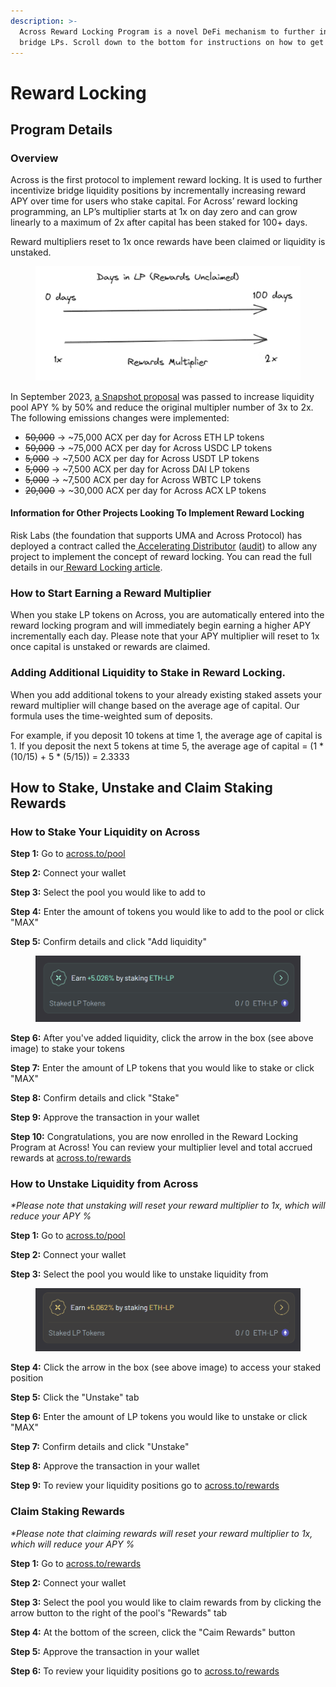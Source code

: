 ```yaml
---
description: >-
  Across Reward Locking Program is a novel DeFi mechanism to further incentivize
  bridge LPs. Scroll down to the bottom for instructions on how to get started.
---
```


# Reward Locking

## **Program Details**

### Overview

Across is the first protocol to implement reward locking. It is used to further incentivize bridge liquidity positions by incrementally increasing reward APY over time for users who stake capital. For Across’ reward locking programming, an LP’s multiplier starts at 1x on day zero and can grow linearly to a maximum of 2x after capital has been staked for 100+ days.

Reward multipliers reset to 1x once rewards have been claimed or liquidity is unstaked.

<figure><img src="../../.gitbook/assets/image (4).png" alt=""><figcaption></figcaption></figure>

In September 2023, [a Snapshot proposal](https://snapshot.org/#/acrossprotocol.eth/proposal/0xb2bd26a68cceba984275a10c67efe3b06f24fc2a48907197614b62dc48d1dfc7) was passed to increase liquidity pool APY % by 50% and reduce the original multipler number of 3x to 2x. The following emissions changes were implemented:

* ~~50,000~~ → \~75,000 ACX per day for Across ETH LP tokens
* ~~50,000~~ → \~75,000 ACX per day for Across USDC LP tokens
* ~~5,000~~ → \~7,500 ACX per day for Across USDT LP tokens
* ~~5,000~~ → \~7,500 ACX per day for Across DAI LP tokens
* ~~5,000~~ → \~7,500 ACX per day for Across WBTC LP tokens
* ~~20,000~~ → \~30,000 ACX per day for Across ACX LP tokens

#### Information for Other Projects Looking To Implement Reward Locking

Risk Labs (the foundation that supports UMA and Across Protocol) has  deployed a contract called the[ Accelerating Distributor](https://github.com/across-protocol/across-token/blob/master/contracts/AcceleratingDistributor.sol) ([audit](https://blog.openzeppelin.com/across-token-and-token-distributor-audit/)) to allow any project to implement the concept of reward locking. You can read the full details in our[ Reward Locking article](https://medium.com/across-protocol/introducing-reward-locking-78b26c792b11).

### How to Start Earning a Reward Multiplier &#x20;

When you stake LP tokens on Across, you are automatically entered into the reward locking program and will immediately begin earning a higher APY incrementally each day. Please note that your APY multiplier will reset to 1x once capital is unstaked or rewards are claimed.

### Adding Additional Liquidity to Stake in Reward Locking.&#x20;

When you add additional tokens to your already existing staked assets your reward multiplier will change based on the average age of capital. Our formula uses the time-weighted sum of deposits.&#x20;

For example, if you deposit 10 tokens at time 1, the average age of capital is 1. If you deposit the next 5 tokens at time 5, the average age of capital = (1 \* (10/15) + 5 \* (5/15)) = 2.3333



## How to Stake, Unstake and Claim Staking Rewards

### How to Stake Your Liquidity on Across

**Step 1:** Go to [across.to/pool](https://across.to/pool)

**Step 2:** Connect your wallet&#x20;

**Step 3:** Select the pool you would like to add to

**Step 4:** Enter the amount of tokens you would like to add to the pool or click "MAX"

**Step 5:** Confirm details and click "Add liquidity"

<figure><img src="../../.gitbook/assets/image.png" alt=""><figcaption></figcaption></figure>

**Step 6:** After you've added liquidity, click the arrow in the box (see above image) to stake your tokens&#x20;

**Step 7:** Enter the amount of LP tokens that you would like to stake or click "MAX"

**Step 8:** Confirm details and click "Stake"

**Step 9:** Approve the transaction in your wallet

**Step 10:** Congratulations, you are now enrolled in the Reward Locking Program at Across! You can review your multiplier level and total accrued rewards at [across.to/rewards](https://across.to/rewards)



### How to Unstake Liquidity from Across

_\*Please note that unstaking will reset your reward multiplier to 1x, which will reduce your APY %_

**Step 1:** Go to [across.to/pool](https://across.to/pool)

**Step 2:** Connect your wallet&#x20;

**Step 3:** Select the pool you would like to unstake liquidity from

<figure><img src="../../.gitbook/assets/image (1).png" alt=""><figcaption></figcaption></figure>

**Step 4:** Click the arrow in the box (see above image) to access your staked position

**Step 5:** Click the "Unstake" tab

**Step 6:** Enter the amount of LP tokens you would like to unstake or click "MAX"

**Step 7:** Confirm details and click "Unstake"

**Step 8:** Approve the transaction in your wallet

**Step 9:** To review your liquidity positions go to [across.to/rewards](https://across.to/rewards)



### Claim Staking Rewards

_\*Please note that claiming rewards will reset your reward multiplier to 1x, which will reduce your APY %_

**Step 1:** Go to [across.to/rewards](https://across.to/rewards)

**Step 2:** Connect your wallet&#x20;

**Step 3:** Select the pool you would like to claim rewards from by clicking the arrow button to the right of the pool's "Rewards" tab

**Step 4:** At the bottom of the screen, click the "Caim Rewards" button

**Step 5:** Approve the transaction in your wallet

**Step 6:** To review your liquidity positions go to [across.to/rewards](https://across.to/rewards)

